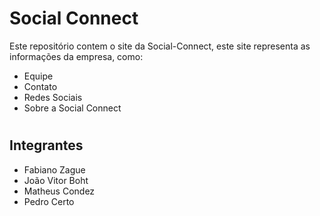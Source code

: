 # Social Connect

Este repositório contem o site da Social-Connect, este site representa as informações da empresa, como:

- Equipe
- Contato
- Redes Sociais
- Sobre a Social Connect

#

## Integrantes

- Fabiano Zague
- João Vitor Boht
- Matheus Condez
- Pedro Certo
